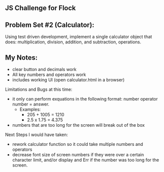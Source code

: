 ## JS Challenge for Flock

## Problem Set #2 (Calculator): 
Using test driven development, implement a single calculator object that does: multiplication, division, addition, and subtraction, operations.


## My Notes:
- clear button and decimals work
- All key numbers and operators work
- includes working UI (open calculator.html in a browser)


Limitations and Bugs at this time:
- it only can perform exquations in the following format: number operator number = answer. 
    - Examples:
        - 205 + 1005 = 1210
        - 2.5 x 1.75 = 4.375
- numbers that are too long for the screen will break out of the box



Next Steps I would have taken:
- rework calculator function so it could take multiple numbers and operators
- decrease font size of screen numbers if they were over a certain character limit, and/or display and Err if the number was too long for the screen.

